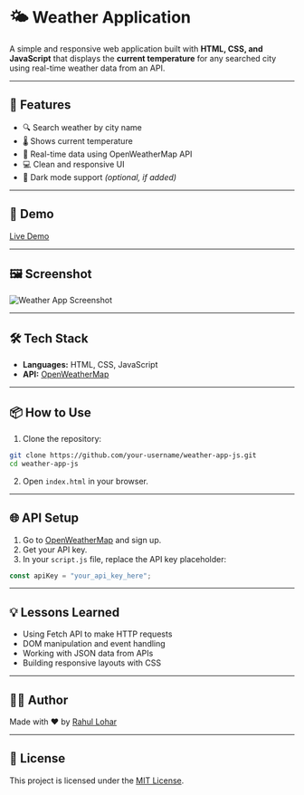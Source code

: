 
# 🌤️ Weather Application

A simple and responsive web application built with **HTML, CSS, and JavaScript** that displays the **current temperature** for any searched city using real-time weather data from an API.

---

## 📌 Features

- 🔍 Search weather by city name
- 🌡️ Shows current temperature
- 📍 Real-time data using OpenWeatherMap API
- 💻 Clean and responsive UI
- 🌙 Dark mode support *(optional, if added)*

---

## 🚀 Demo

[Live Demo](https://your-live-link.com) <!-- Replace with your actual deployed link -->

---

## 🖼️ Screenshot

![Weather App Screenshot](screenshot.png) <!-- Replace with your actual screenshot path -->

---

## 🛠️ Tech Stack

- **Languages:** HTML, CSS, JavaScript
- **API:** [OpenWeatherMap](https://openweathermap.org/api)

---

## 📦 How to Use

1. Clone the repository:

```bash
git clone https://github.com/your-username/weather-app-js.git
cd weather-app-js
```

2. Open `index.html` in your browser.

---

## 🌐 API Setup

1. Go to [OpenWeatherMap](https://openweathermap.org/) and sign up.
2. Get your API key.
3. In your `script.js` file, replace the API key placeholder:

```js
const apiKey = "your_api_key_here";
```

---

## 💡 Lessons Learned

- Using Fetch API to make HTTP requests
- DOM manipulation and event handling
- Working with JSON data from APIs
- Building responsive layouts with CSS

---

## 🧑‍💻 Author

Made with ❤️ by [Rahul Lohar](https://your-portfolio-link.com)

---

## 📄 License

This project is licensed under the [MIT License](LICENSE).
